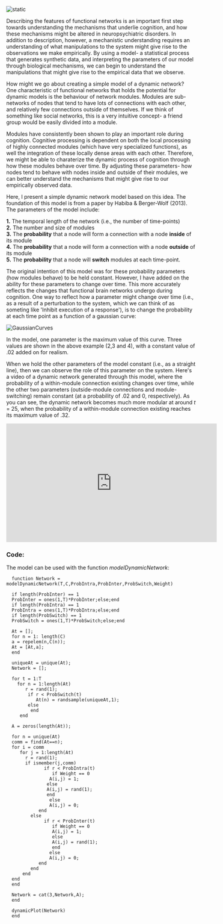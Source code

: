 <!--layout: page title: "PAGE TITLE" permalink: /Dynamic_Efficiency/-->

![static](https://user-images.githubusercontent.com/81769550/115120060-70f69700-9f79-11eb-819b-cada6557d943.PNG)

Describing the features of functional networks is an important first step towards understanding the mechanisms that underlie cognition, and how these mechanisms might be altered in neuropsychiatric disorders. In addition to description, however, a mechanistic understanding requires an understanding of what manipulations to the system might give rise to the observations we make empirically. By using a model- a statistical process that generates synthetic data, and interpreting the parameters of our model through biological mechanisms, we can begin to understand the manipulations that might give rise to the empirical data that we observe. 

How might we go about creating a simple model of a dynamic network? One characteristic of functional networks that holds the potential for dynamic models is the behaviour of network modules. Modules are sub-networks of nodes that tend to have lots of connections with each other, and relatively few connections outside of themselves. If we think of something like social networks, this is a very intuitive concept- a friend group would be easily divided into a module.

Modules have consistently been shown to play an important role during cognition. Cognitive processing is dependent on both the local processing of highly connected modules (which have very specialized functions), as well the integration of these locally dense areas with each other. Therefore, we might be able to charaterize the dynamic process of cognition through how these modules behave over time. By adjusting these parameters- how nodes tend to behave with nodes inside and outside of their modules, we can better understand the mechanisms that might give rise to our empirically observed data.

Here, I present a simple dynamic network model based on this idea. The foundation of this model is from a paper by Habiba & Berger-Wolf (2013). The parameters of the model include: 

   **1.** The temporal length of the network (i.e., the number of time-points)  
   **2.** The number and size of modules  
   **3.** The **probability** that a node will form a connection with a node **inside** of its module  
   **4.** The **probability** that a node will form a connection with a node **outside** of its module  
   **5.** The **probability** that a node will **switch** modules at each time-point.   

The original intention of this model was for these probability parameters (how modules behave) to be held constant. However, I have added on the ability for these parameters to change over time. This more accurately reflects the changes that functional brain networks undergo during cognition. One way to reflect how a parameter might change over time (i.e., as a result of a perturbation to the system, which we can think of as someting like 'Inhibit execution of a response'), is to change the probability at each time point as a function of a gaussian curve:

![GaussianCurves](https://user-images.githubusercontent.com/81769550/115119744-f9743800-9f77-11eb-990d-80ad59fcb907.PNG)

In the model, one parameter is the maximum value of this curve. Three values are shown in the above example (2,3 and 4), with a constant value of .02 added on for realism.

When we hold the other parameters of the model constant (i.e., as a straight line), then we can observe the role of this parameter on the system. Here's a video of a dynamic network generated through this model, where the probability of a within-module connection existing changes over time, while the other two parameters (outside-module connections and module-switching) remain constant (at a probability of .02 and 0, respectively). As you can see, the dynamic network becomes much more modular at around _t_ = 25, when the probability of a within-module connection existing reaches its maximum value of .32.

<iframe width="560" height="315" src="https://www.youtube.com/embed/JRf4cEFVmuE" title="YouTube video player" frameborder="0" allow="accelerometer; autoplay; clipboard-write; encrypted-media; gyroscope; picture-in-picture" allowfullscreen></iframe>

### Code:
The model can be used with the function *modelDynamicNetwork*:

      function Network = modelDynamicNetwork(T,C,ProbIntra,ProbInter,ProbSwitch,Weight)

      if length(ProbInter) == 1
      ProbInter = ones(1,T)*ProbInter;else;end   
      if length(ProbIntra) == 1
      ProbIntra = ones(1,T)*ProbIntra;else;end   
      if length(ProbSwitch) == 1
      ProbSwitch = ones(1,T)*ProbSwitch;else;end     
      
      At = [];
      for n = 1: length(C)
      a = repelem(n,C(n));
      At = [At,a];
      end
      
      uniqueAt = unique(At);
      Network = [];
      
      for t = 1:T  
        for n = 1:length(At)
           r = rand(1);
            if r < ProbSwitch(t)
               At(n) = randsample(uniqueAt,1);
            else
             end
         end
      
      A = zeros(length(At));
      
      for n = unique(At)
      comm = find(At==n);
      for i = comm
         for j = 1:length(At)
           r = rand(1);
           if ismember(j,comm) 
                  if r < ProbIntra(t)  
                     if Weight == 0
                    A(i,j) = 1;
                   else
                   A(i,j) = rand(1);
                   end
                    else
                    A(i,j) = 0;    
                end
             else 
                  if r < ProbInter(t)   
                     if Weight == 0
                     A(i,j) = 1;
                     else
                     A(i,j) = rand(1);
                     end
                    else
                    A(i,j) = 0;  
                end
             end
          end
      end
      end
      
      Network = cat(3,Network,A);
      end
      
      dynamicPlot(Network)
      end

